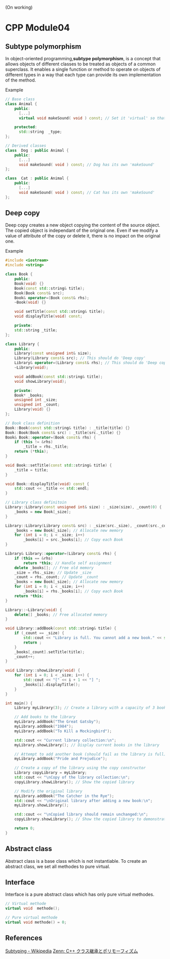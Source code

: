 (On working)
# CPP Module04

## Subtype polymorphism 
In object-oriented programming,__subtype polymorphism__, is a concept that allows objects of different classes to be treated as objects of a common superclass. It enables a single function or method to operate on objects of different types in a way that each type can provide its own implementation of the method.  
  
Example
```cpp
// Base class
class Animal {
    public:
      [...]
      virtual void makeSound( void ) const; // Set it 'virtual' so that dirived classes can override the function.

    protected:
      std::string  _type;
};

// Derived classes
class  Dog : public Animal {
    public:
      [...]
      void makeSound( void ) const; // Dog has its own 'makeSound'
};

class  Cat : public Animal {
    public:
      [...]
      void makeSound( void ) const; // Cat has its own 'makeSound'
};
```

## Deep copy
Deep copy creates a new object copying the content of the source object.  
The copied object is independant of the original one. Even if we modify a value of attribute of the copy or delete it, there is no impact on the original one.  
  
Example
```cpp
#include <iostream>
#include <string>

class Book {
    public:
	Book(void) {}
	Book(const std::string& title);
	Book(Book const& src);
	Book& operator=(Book const& rhs);
	~Book(void) {}

	void setTitle(const std::string& title);
	void displayTitle(void) const;

    private:
	std::string _title;
};

class Library {
    public:
	Library(const unsigned int& size);
	Library(Library const& src); // This should do 'Deep copy'
	Library& operator=(Library const& rhs); // This should do 'Deep copy'
	~Library(void);

	void addBook(const std::string& title);
	void showLibrary(void);

    private:
	Book* _books;
	unsigned int _size;
	unsigned int _count;
	Library(void) {}
};

// Book class definition
Book::Book(const std::string& title) : _title(title) {}
Book::Book(Book const& src) : _title(src._title) {}
Book& Book::operator=(Book const& rhs) {
	if (this != &rhs)
		_title = rhs._title;
	return (*this);
}

void Book::setTitle(const std::string& title) {
	_title = title;
}

void Book::displayTitle(void) const {
	std::cout << _title << std::endl;
}

// Library class definitoin
Library::Library(const unsigned int& size) : _size(size), _count(0) {
	_books = new Book[_size];
}

Library::Library(Library const& src) : _size(src._size), _count(src._count) {
	_books = new Book[_size]; // Allocate new memory
	for (int i = 0; i < _size; i++)
		_books[i] = src._books[i]; // Copy each Book
}

Library& Library::operator=(Library const& rhs) {
	if (this == &rhs)
		return *this; // Handle self assignment
	delete _books[]; // Free old memory
	_size = rhs._size; // Update _size
	_count = rhs._count; // Update _count
	_books = new Book[_size]; // Allocate new memory
	for (int i = 0; i < _size; i++)
		_books[i] = rhs._books[i]; // Copy each Book
	return *this;
}

Library::~Library(void) {
	delete[] _books; // Free allocated memory
}

void Library::addBook(const std::string& title) {
	if (_count == _size) {
		std::cout << "Library is full. You cannot add a new book." << std::endl;
		return ;
	}
	_books[_count].setTitle(title);
	_count++;
}

void Library::showLibrary(void) {
	for (int i = 0; i < _size; i++) {
		std::cout << "[" << i + 1 << "] ";
		_books[i].displayTitle();
	}
}

int main() {
    Library myLibrary(3); // Create a library with a capacity of 3 books

    // Add books to the library
    myLibrary.addBook("The Great Gatsby");
    myLibrary.addBook("1984");
    myLibrary.addBook("To Kill a Mockingbird");

    std::cout << "Current library collection:\n";
    myLibrary.showLibrary(); // Display current books in the library

    // Attempt to add another book (should fail as the library is full)
    myLibrary.addBook("Pride and Prejudice");

    // Create a copy of the library using the copy constructor
    Library copyLibrary = myLibrary;
    std::cout << "\nCopy of the library collection:\n";
    copyLibrary.showLibrary(); // Show the copied library

    // Modify the original library
    myLibrary.addBook("The Catcher in the Rye");
    std::cout << "\nOriginal library after adding a new book:\n";
    myLibrary.showLibrary();

    std::cout << "\nCopied library should remain unchanged:\n";
    copyLibrary.showLibrary(); // Show the copied library to demonstrate deep copy

    return 0;
}
```

## Abstract class
Abstract class is a base class which is not instantiable.
To create an abstract class, we set all methodes to pure virtual. 

## Interface
Interface is a pure abstract class which has only pure virtual methodes.

```c++
// Virtual methode
virtual void  methode();

// Pure virtual methode
virtual void methode() = 0;
```

## References

[Subtyping - Wikipedia](https://en.wikipedia.org/wiki/Subtyping)
[Zenn: C++ クラス継承とポリモーフィズム](https://zenn.dev/rt3mis10/articles/2d9f5e8bcc06a7)
